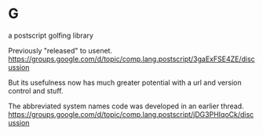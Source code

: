 # G
a postscript golfing library

Previously "released" to usenet.
https://groups.google.com/d/topic/comp.lang.postscript/3gaExFSE4ZE/discussion

But its usefulness now has much greater potential with a url and version control and stuff.


The abbreviated system names code was developed in an earlier thread.
https://groups.google.com/d/topic/comp.lang.postscript/jDG3PHIqoCk/discussion
